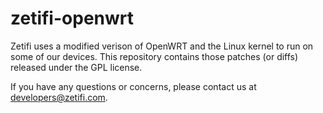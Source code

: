 # zetifi-openwrt

Zetifi uses a modified verison of OpenWRT and the Linux kernel to run on some of our devices. This repository contains those patches (or diffs) released under the GPL license.

If you have any questions or concerns, please contact us at developers@zetifi.com.
